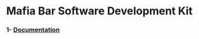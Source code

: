 # Mafia Bar Software Development Kit

### 1- [Documentation](https://mafia-bar.gitbook.io/mafia-bar-sdk/)
